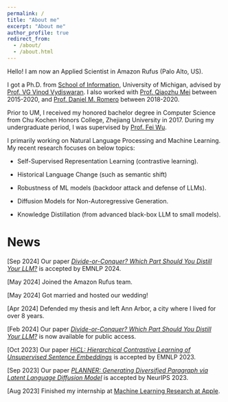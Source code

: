 ```yaml
---
permalink: /
title: "About me"
excerpt: "About me"
author_profile: true
redirect_from: 
  - /about/
  - /about.html
---
```


Hello! I am now an Applied Scientist in Amazon Rufus (Palo Alto, US). 

I got a Ph.D. from [School of Information](https://www.si.umich.edu/), University of Michigan, advised by [Prof. VG Vinod Vydiswaran](http://www-personal.umich.edu/~vgvinodv/). I also worked with [Prof. Qiaozhu Mei](http://www-personal.umich.edu/~qmei/) between 2015-2020, and [Prof. Daniel M. Romero](http://www.dromero.org/) between 2018-2020.  

Prior to UM, I received my honored bachelor degree in Computer Science from Chu Kochen Honors College, Zhejiang University in 2017. During my undergraduate period, I was supervised by [Prof. Fei Wu](https://scholar.google.com.hk/citations?user=XJLn4MYAAAAJ&hl=zh-CN).  

I primarily working on Natural Language Processing and Machine Learning. My recent research focuses on below topics:

* Self-Supervised Representation Learning (contrastive learning). 

* Historical Language Change (such as semantic shift)

* Robustness of ML models (backdoor attack and defense of LLMs).

* Diffusion Models for Non-Autoregressive Generation.

* Knowledge Distillation (from advanced black-box LLM to small models).

News
======
[Sep 2024] Our paper *[Divide-or-Conquer? Which Part Should You Distill Your LLM?](https://aclanthology.org/2024.findings-emnlp.145/)* is accepted by EMNLP 2024. 

[May 2024] Joined the Amazon Rufus team. 

[May 2024] Got married and hosted our wedding! 

[Apr 2024] Defended my thesis and left Ann Arbor, a city where I lived for over 8 years. 

[Feb 2024] Our paper *[Divide-or-Conquer? Which Part Should You Distill Your LLM?](https://aclanthology.org/2024.findings-emnlp.145/)* is now available for public access.

[Oct 2023] Our paper *[HiCL: Hierarchical Contrastive Learning of Unsupervised Sentence Embeddings](https://arxiv.org/pdf/2310.09720.pdf)* is accepted by EMNLP 2023. 

[Sep 2023] Our paper *[PLANNER: Generating Diversified Paragraph via Latent Language Diffusion Model](https://browse.arxiv.org/pdf/2306.02531.pdf)* is accepted by NeurIPS 2023. 

[Aug 2023] Finished my internship at [Machine Learning Research at Apple](https://machinelearning.apple.com/).
